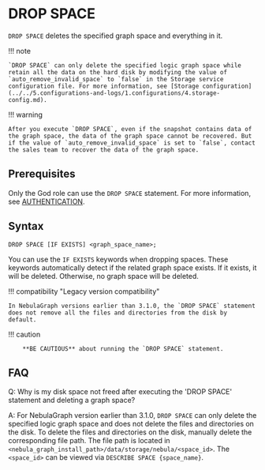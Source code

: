 # DROP SPACE

`DROP SPACE` deletes the specified graph space and everything in it.

!!! note

    `DROP SPACE` can only delete the specified logic graph space while retain all the data on the hard disk by modifying the value of `auto_remove_invalid_space` to `false` in the Storage service configuration file. For more information, see [Storage configuration](../../5.configurations-and-logs/1.configurations/4.storage-config.md).

!!! warning

    After you execute `DROP SPACE`, even if the snapshot contains data of the graph space, the data of the graph space cannot be recovered. But if the value of `auto_remove_invalid_space` is set to `false`, contact the sales team to recover the data of the graph space. 

## Prerequisites

Only the God role can use the `DROP SPACE` statement. For more information, see [AUTHENTICATION](../../7.data-security/1.authentication/1.authentication.md).

## Syntax

```ngql
DROP SPACE [IF EXISTS] <graph_space_name>;
```

You can use the `IF EXISTS` keywords when dropping spaces. These keywords automatically detect if the related graph space exists. If it exists, it will be deleted. Otherwise, no graph space will be deleted.

!!! compatibility "Legacy version compatibility"

    In NebulaGraph versions earlier than 3.1.0, the `DROP SPACE` statement does not remove all the files and directories from the disk by default.

!!! caution

        **BE CAUTIOUS** about running the `DROP SPACE` statement.


## FAQ

Q: Why is my disk space not freed after executing the 'DROP SPACE' statement and deleting a graph space?

A: For NebulaGraph version earlier than 3.1.0, `DROP SPACE` can only delete the specified logic graph space and does not delete the files and directories on the disk. To delete the files and directories on the disk, manually delete the corresponding file path. The file path is located in `<nebula_graph_install_path>/data/storage/nebula/<space_id>`. The `<space_id>` can be viewed via `DESCRIBE SPACE {space_name}`.